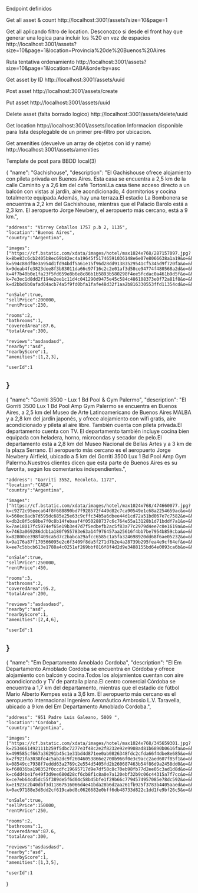 Endpoint definidos

Get all asset & count
http://localhost:3001/assets?size=10&page=1

Get all aplicando filtro de location. Desconozco si desde el front hay que generar una logica para incluir los %20 en vez de espacios
http://localhost:3001/assets?size=10&page=1&location=Provincia%20de%20Buenos%20Aires

Ruta tentativa ordenamiento
http://localhost:3001/assets?size=10&page=1&location=CABA&orderby=asc



Get asset by ID
http://localhost:3001/assets/uuid

Post asset 
http://localhost:3001/assets/create

Put asset
http://localhost:3001/assets/uuid

Delete asset (falta borrado logico)
http://localhost:3001/assets/delete/uuid

Get location
http://localhost:3001/assets/location
Informacion disponible para lista desplegable de un primer pre-filtro por ubicacion.

Get amenities (devuelve un array de objetos con id y name)
http://localhost:3001/assets/amenities

Template de post para BBDD local(3)

{
	"name": "Gachishouse",
	"description": "El Gachishouse ofrece alojamiento con pileta privada en Buenos Aires. Esta casa se encuentra a 2,5 km de la calle Caminito y a 2,6 km del café Tortoni.La casa tiene acceso directo a un balcón con vistas al jardín, aire acondicionado, 4 dormitorios y cocina totalmente equipada.Además, hay una terraza.El estadio La Bombonera se encuentra a 2,2 km del Gachishouse, mientras que el Palacio Barolo está a 2,3 km. El aeropuerto Jorge Newbery, el aeropuerto más cercano, está a 9 km.",
	
	"address": "Virrey Ceballos 1757 p.b 2, 1135",
	"location":"Buenos Aires",
	"country":"Argentina",
	
	"images":["https://cf.bstatic.com/xdata/images/hotel/max1024x768/287157097.jpg?k=8be83c6cb2405b8ec69b82ec4a19645f51746591036148e6e07e8066638a1a19&o=&hp=1","https://cf.bstatic.com/xdata/images/hotel/max1024x768/286487613.jpg?k=594c88df0e3a954d1fd94bdf5a61e15f96d28dd91383529541cf5345d9f720fa&o=&hp=1","https://cf.bstatic.com/xdata/images/hotel/max1024x768/286487618.jpg?k=9deab4fe3823dee8f3b83011da66c97f16c2c2e01af3d58ce94774f480568a2d&o=&hp=1","https://cf.bstatic.com/xdata/images/hotel/max1024x768/287035648.jpg?k=4f7b40b0e1fa23f5fd659e8b6e8c86b1b5893b580298f4ee5fcdac0a461b9d5f&o=&hp=1","https://cf.bstatic.com/xdata/images/hotel/max1024x768/287159987.jpg?k=7e3ec1d8dd2f194e2ee1c11d4c041290d9475e45c584c486108373e0f72a81f8&o=&hp=1","https://cf.bstatic.com/xdata/images/hotel/max1024x768/286487614.jpg?k=d2bbd6b0afad04acb74a5f9fd0bfa1fafe48d32f1aa2b816330553ffd11354cd&o=&hp=1"],
	
	"onSale":true,
	"sellPrice":200000,
	"rentPrice":230,
	
	"rooms":2,
	"bathrooms":1,
	"coveredArea":87.6,
	"totalArea":300,
	
	"reviews":"asdasdasd",
	"nearby":"asd",
	"nearbyScore":1,
	"amenities":[1,2,3],
	
	"userId":1
}
-------------------------------------------------------------------
{
	"name": "Gorriti 3500 - Lux 1 Bd Pool & Gym Palermo",
	"description": "El Gorriti 3500 Lux 1 Bd Pool Amp Gym Palermo se encuentra en Buenos Aires, a 2,5 km del Museo de Arte Latinoamericano de Buenos Aires MALBA y a 2,8 km del jardín japonés, y ofrece alojamiento con wifi gratis, aire acondicionado y pileta al aire libre. También cuenta con pileta privada.El departamento cuenta con TV. El departamento también incluye cocina bien equipada con heladera, horno, microondas y secador de pelo.El departamento está a 2,8 km del Museo Nacional de Bellas Artes y a 3 km de la plaza Serrano. El aeropuerto más cercano es el aeropuerto Jorge Newbery Airfield, ubicado a 5 km del Gorriti 3500 Lux 1 Bd Pool Amp Gym Palermo.Nuestros clientes dicen que esta parte de Buenos Aires es su favorita, según los comentarios independientes.",
	
	"address": "Gorriti 3552, Recoleta, 1172",
	"location":"CABA",
	"country":"Argentina",
	
	"images":["https://cf.bstatic.com/xdata/images/hotel/max1024x768/474660077.jpg?k=c9272c95eeca64f8f688890bd7f928572f449d82c7ca90549e1c68a2254659ac&o=&hp=1","https://cf.bstatic.com/xdata/images/hotel/max1024x768/474660167.jpg?k=560ec8acb7d595dc685e25e63c9cffc34b5a6dbee44d1cd72a51bd067e7c7582&o=&hp=1","https://cf.bstatic.com/xdata/images/hotel/max1024x768/474660183.jpg?k=db2c8f5c68be7f0c8b14febaaf4f050288737c6c764e55a13128b1d71bddf7a1&o=&hp=1","https://cf.bstatic.com/xdata/images/hotel/max1024x768/474660199.jpg?k=7ae18017fc5974ef65e19b3e47d7f5edbefb2ac5f83a77c2979d4ee7c0e1619a&o=&hp=1","https://cf.bstatic.com/xdata/images/hotel/max1024x768/474660276.jpg?k=7463a069286ddb1a180f955783e63a14f976457aa25616f4bb7be7954b859cba&o=&hp=1","https://cf.bstatic.com/xdata/images/hotel/max1024x768/474660308.jpg?k=82800ce398f409ca5d7c2babca29afcc6585c1a5fa324698920dd68f6ae05232&o=&hp=1","https://cf.bstatic.com/xdata/images/hotel/max1024x768/474677988.jpg?k=9a176a87f170566095e2c6f3409f8da5f271d7b2e4a28739b295fea4e9cf64ef&o=&hp=1","https://cf.bstatic.com/xdata/images/hotel/max1024x768/474678002.jpg?k=ee7c5bbcb613e1788a4c0251ef269bbf816f8f4d2d9e3488155bd64e0093ca6b&o=&hp=1"],
	
	"onSale":true,
	"sellPrice":250000,
	"rentPrice":450,
	
	"rooms":3,
	"bathrooms":2,
	"coveredArea":95.2,
	"totalArea":200,
	
	"reviews":"asdasdasd",
	"nearby":"asd",
	"nearbyScore":1,
	"amenities":[2,4,6],
	
	"userId":1
}
-------------------------------------------------------------------
{
	"name": "Em Departamento Amoblado Cordoba",
	"description": "El Em Departamento Amoblado Cordoba se encuentra en Córdoba y ofrece alojamiento con balcón y cocina.Todos los alojamientos cuentan con aire acondicionado y TV de pantalla plana.El centro comercial Córdoba se encuentra a 1,7 km del departamento, mientras que el estadio de fútbol Mario Alberto Kempes está a 3,6 km. El aeropuerto más cercano es el aeropuerto internacional Ingeniero Aeronáutico Ambrosio L.V. Taravella, ubicado a 9 km del Em Departamento Amoblado Cordoba.",
	
	"address": "951 Padre Luis Galeano, 5009 ",
	"location":"Cordoba",
	"country":"Argentina",
	
	"images":["https://cf.bstatic.com/xdata/images/hotel/max1024x768/345659301.jpg?k=2534661492111b259f5dbc7277e3f48c2e2f8232e92e9908ad81b6890b0616fa&o=&hp=1","https://cf.bstatic.com/xdata/images/hotel/max1024x768/345659315.jpg?k=499585cf667a36291b45c1e31bd4d871ee0ab0826348fdc2cfda66f4dbe8e685&o=&hp=1","https://cf.bstatic.com/xdata/images/hotel/max1024x768/345659308.jpg?k=2f921fa3038fe4c5ab2dc9f26046053866e2700b966f0e3c9acc2aed607f85f1&o=&hp=1","https://cf.bstatic.com/xdata/images/hotel/max1024x768/345659312.jpg?k=08549cc7938f7eddd63a2769c2e554d5405fd2b260687463b54f86d9a2458dd0&o=&hp=1","https://cf.bstatic.com/xdata/images/hotel/max1024x768/345659318.jpg?k=f60836ba198352f0ccdfc19695717d9e7df58c8c70eb98fb77d2ee05c3ad1d8d&o=&hp=1","https://cf.bstatic.com/xdata/images/hotel/max1024x768/345659323.jpg?k=c6dd4be1fe49f3d9ee680d28cf6cb8f1c8a0e7a120ebf32b9c06c44315a7f7cc&o=&hp=1","https://cf.bstatic.com/xdata/images/hotel/max1024x768/345659319.jpg?k=ce7eb64cd5dc55f389de5f6d04c58b45bfe1f29b66c7794574957085e78dc592&o=&hp=1","https://cf.bstatic.com/xdata/images/hotel/max1024x768/355856214.jpg?k=e1923c2b40dbf3d11867516066d4e41bda28b6d2aa261fb925f3783b4405aaed&o=&hp=1","https://cf.bstatic.com/xdata/images/hotel/max1024x768/345659324.jpg?k=0ac97188e3d8dd2cf619cabd8c0626682e0bff6db48733d822c1dd1fe9bf26c5&o=&hp=1"],
	
	"onSale":true,
	"sellPrice":150000,
	"rentPrice":250,
	
	"rooms":2,
	"bathrooms":1,
	"coveredArea":87.6,
	"totalArea":300,
	
	"reviews":"asdasdasd",
	"nearby":"asd",
	"nearbyScore":1,
	"amenities":[1,3,5],
	
	"userId":1
}

